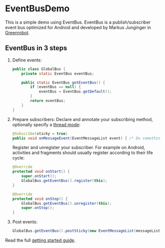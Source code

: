 # EventBusDemo
This is a simple demo using EventBus. EventBus is a publish/subscriber event bus optimized for Android and developed by Markus Junginger in [Greenrobot](https://github.com/greenrobot/EventBus).

EventBus in 3 steps
--------------------
1. Define events:

    ```java  
    public class GlobalBus {
        private static EventBus eventBus;

        public static EventBus getEventBus() {
            if (eventBus == null) {
                eventBus = EventBus.getDefault();
            }
            return eventBus;
        }
    }
    ```

2. Prepare subscribers:
    Declare and annotate your subscribing method, optionally specify a [thread mode](http://greenrobot.org/eventbus/documentation/delivery-threads-threadmode/):  

    ```java
    @Subscribe(sticky = true)
    public void onMessageEvent(EventMessageList event) { /* Do something */ }
    ```
    Register and unregister your subscriber. For example on Android, activities and fragments should usually register according to their life cycle:

    ```java
    @Override
    protected void onStart() {
        super.onStart();
        GlobalBus.getEventBus().register(this);
    }

    @Override
    protected void onStop() {
        GlobalBus.getEventBus().unregister(this);
        super.onStop();
    }
    ```

3. Post events:

    ```java
    GlobalBus.getEventBus().postSticky(new EventMessageList(messageList));
    ```
    

Read the full [getting started guide](http://greenrobot.org/eventbus/documentation/how-to-get-started/).



